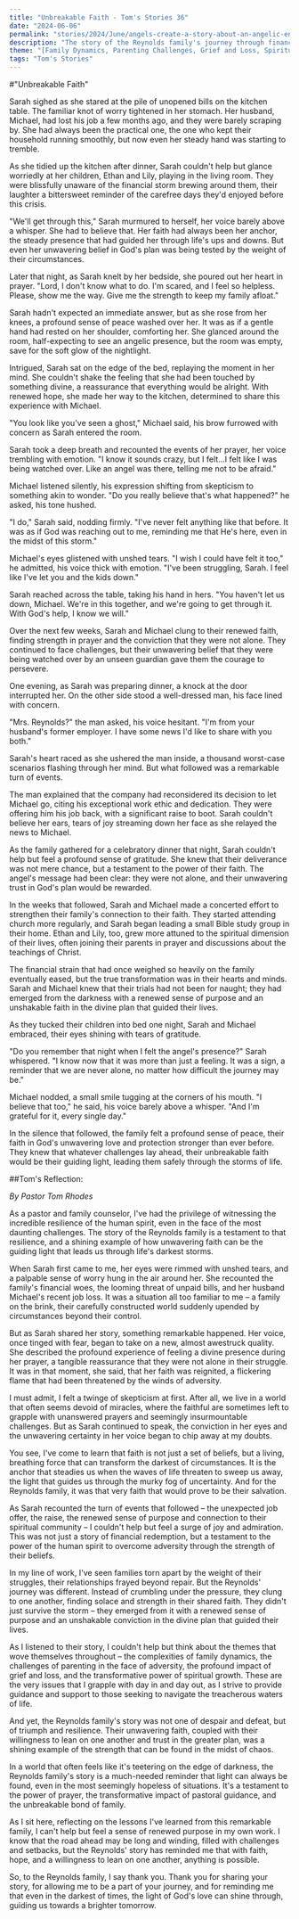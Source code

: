 ```yaml
---
title: "Unbreakable Faith - Tom's Stories 36"
date: "2024-06-06"
permalink: "stories/2024/June/angels-create-a-story-about-an-angelic-encounter-in-modern-times/"
description: "The story of the Reynolds family's journey through financial hardship and their renewed faith, which leads to a miraculous turnaround, showcasing the transformative power of unwavering belief, family unity, and divine intervention in overcoming life's challenges."
theme: "[Family Dynamics, Parenting Challenges, Grief and Loss, Spiritual Growth, Pastoral Guidance]"
tags: "Tom's Stories"
---
```

#"Unbreakable Faith"

Sarah sighed as she stared at the pile of unopened bills on the kitchen table. The familiar knot of worry tightened in her stomach. Her husband, Michael, had lost his job a few months ago, and they were barely scraping by. She had always been the practical one, the one who kept their household running smoothly, but now even her steady hand was starting to tremble.

As she tidied up the kitchen after dinner, Sarah couldn't help but glance worriedly at her children, Ethan and Lily, playing in the living room. They were blissfully unaware of the financial storm brewing around them, their laughter a bittersweet reminder of the carefree days they'd enjoyed before this crisis.

"We'll get through this," Sarah murmured to herself, her voice barely above a whisper. She had to believe that. Her faith had always been her anchor, the steady presence that had guided her through life's ups and downs. But even her unwavering belief in God's plan was being tested by the weight of their circumstances.

Later that night, as Sarah knelt by her bedside, she poured out her heart in prayer. "Lord, I don't know what to do. I'm scared, and I feel so helpless. Please, show me the way. Give me the strength to keep my family afloat."

Sarah hadn't expected an immediate answer, but as she rose from her knees, a profound sense of peace washed over her. It was as if a gentle hand had rested on her shoulder, comforting her. She glanced around the room, half-expecting to see an angelic presence, but the room was empty, save for the soft glow of the nightlight.

Intrigued, Sarah sat on the edge of the bed, replaying the moment in her mind. She couldn't shake the feeling that she had been touched by something divine, a reassurance that everything would be alright. With renewed hope, she made her way to the kitchen, determined to share this experience with Michael.

"You look like you've seen a ghost," Michael said, his brow furrowed with concern as Sarah entered the room.

Sarah took a deep breath and recounted the events of her prayer, her voice trembling with emotion. "I know it sounds crazy, but I felt...I felt like I was being watched over. Like an angel was there, telling me not to be afraid."

Michael listened silently, his expression shifting from skepticism to something akin to wonder. "Do you really believe that's what happened?" he asked, his tone hushed.

"I do," Sarah said, nodding firmly. "I've never felt anything like that before. It was as if God was reaching out to me, reminding me that He's here, even in the midst of this storm."

Michael's eyes glistened with unshed tears. "I wish I could have felt it too," he admitted, his voice thick with emotion. "I've been struggling, Sarah. I feel like I've let you and the kids down."

Sarah reached across the table, taking his hand in hers. "You haven't let us down, Michael. We're in this together, and we're going to get through it. With God's help, I know we will."

Over the next few weeks, Sarah and Michael clung to their renewed faith, finding strength in prayer and the conviction that they were not alone. They continued to face challenges, but their unwavering belief that they were being watched over by an unseen guardian gave them the courage to persevere.

One evening, as Sarah was preparing dinner, a knock at the door interrupted her. On the other side stood a well-dressed man, his face lined with concern.

"Mrs. Reynolds?" the man asked, his voice hesitant. "I'm from your husband's former employer. I have some news I'd like to share with you both."

Sarah's heart raced as she ushered the man inside, a thousand worst-case scenarios flashing through her mind. But what followed was a remarkable turn of events.

The man explained that the company had reconsidered its decision to let Michael go, citing his exceptional work ethic and dedication. They were offering him his job back, with a significant raise to boot. Sarah couldn't believe her ears, tears of joy streaming down her face as she relayed the news to Michael.

As the family gathered for a celebratory dinner that night, Sarah couldn't help but feel a profound sense of gratitude. She knew that their deliverance was not mere chance, but a testament to the power of their faith. The angel's message had been clear: they were not alone, and their unwavering trust in God's plan would be rewarded.

In the weeks that followed, Sarah and Michael made a concerted effort to strengthen their family's connection to their faith. They started attending church more regularly, and Sarah began leading a small Bible study group in their home. Ethan and Lily, too, grew more attuned to the spiritual dimension of their lives, often joining their parents in prayer and discussions about the teachings of Christ.

The financial strain that had once weighed so heavily on the family eventually eased, but the true transformation was in their hearts and minds. Sarah and Michael knew that their trials had not been for naught; they had emerged from the darkness with a renewed sense of purpose and an unshakable faith in the divine plan that guided their lives.

As they tucked their children into bed one night, Sarah and Michael embraced, their eyes shining with tears of gratitude.

"Do you remember that night when I felt the angel's presence?" Sarah whispered. "I know now that it was more than just a feeling. It was a sign, a reminder that we are never alone, no matter how difficult the journey may be."

Michael nodded, a small smile tugging at the corners of his mouth. "I believe that too," he said, his voice barely above a whisper. "And I'm grateful for it, every single day."

In the silence that followed, the family felt a profound sense of peace, their faith in God's unwavering love and protection stronger than ever before. They knew that whatever challenges lay ahead, their unbreakable faith would be their guiding light, leading them safely through the storms of life.

##Tom's Reflection: 

*By Pastor Tom Rhodes*

As a pastor and family counselor, I've had the privilege of witnessing the incredible resilience of the human spirit, even in the face of the most daunting challenges. The story of the Reynolds family is a testament to that resilience, and a shining example of how unwavering faith can be the guiding light that leads us through life's darkest storms.

When Sarah first came to me, her eyes were rimmed with unshed tears, and a palpable sense of worry hung in the air around her. She recounted the family's financial woes, the looming threat of unpaid bills, and her husband Michael's recent job loss. It was a situation all too familiar to me – a family on the brink, their carefully constructed world suddenly upended by circumstances beyond their control.

But as Sarah shared her story, something remarkable happened. Her voice, once tinged with fear, began to take on a new, almost awestruck quality. She described the profound experience of feeling a divine presence during her prayer, a tangible reassurance that they were not alone in their struggle. It was in that moment, she said, that her faith was reignited, a flickering flame that had been threatened by the winds of adversity.

I must admit, I felt a twinge of skepticism at first. After all, we live in a world that often seems devoid of miracles, where the faithful are sometimes left to grapple with unanswered prayers and seemingly insurmountable challenges. But as Sarah continued to speak, the conviction in her eyes and the unwavering certainty in her voice began to chip away at my doubts.

You see, I've come to learn that faith is not just a set of beliefs, but a living, breathing force that can transform the darkest of circumstances. It is the anchor that steadies us when the waves of life threaten to sweep us away, the light that guides us through the murky fog of uncertainty. And for the Reynolds family, it was that very faith that would prove to be their salvation.

As Sarah recounted the turn of events that followed – the unexpected job offer, the raise, the renewed sense of purpose and connection to their spiritual community – I couldn't help but feel a surge of joy and admiration. This was not just a story of financial redemption, but a testament to the power of the human spirit to overcome adversity through the strength of their beliefs.

In my line of work, I've seen families torn apart by the weight of their struggles, their relationships frayed beyond repair. But the Reynolds' journey was different. Instead of crumbling under the pressure, they clung to one another, finding solace and strength in their shared faith. They didn't just survive the storm – they emerged from it with a renewed sense of purpose and an unshakable conviction in the divine plan that guided their lives.

As I listened to their story, I couldn't help but think about the themes that wove themselves throughout – the complexities of family dynamics, the challenges of parenting in the face of adversity, the profound impact of grief and loss, and the transformative power of spiritual growth. These are the very issues that I grapple with day in and day out, as I strive to provide guidance and support to those seeking to navigate the treacherous waters of life.

And yet, the Reynolds family's story was not one of despair and defeat, but of triumph and resilience. Their unwavering faith, coupled with their willingness to lean on one another and trust in the greater plan, was a shining example of the strength that can be found in the midst of chaos.

In a world that often feels like it's teetering on the edge of darkness, the Reynolds family's story is a much-needed reminder that light can always be found, even in the most seemingly hopeless of situations. It's a testament to the power of prayer, the transformative impact of pastoral guidance, and the unbreakable bond of family.

As I sit here, reflecting on the lessons I've learned from this remarkable family, I can't help but feel a sense of renewed purpose in my own work. I know that the road ahead may be long and winding, filled with challenges and setbacks, but the Reynolds' story has reminded me that with faith, hope, and a willingness to lean on one another, anything is possible.

So, to the Reynolds family, I say thank you. Thank you for sharing your story, for allowing me to be a part of your journey, and for reminding me that even in the darkest of times, the light of God's love can shine through, guiding us towards a brighter tomorrow.

